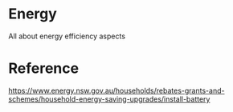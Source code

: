 # Energy
All about energy efficiency aspects


# Reference

https://www.energy.nsw.gov.au/households/rebates-grants-and-schemes/household-energy-saving-upgrades/install-battery

